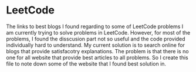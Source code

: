 # LeetCode
The links to best blogs I found regarding to some of LeetCode problems
I am currently trying to solve problems in LeetCode.
However, for most of the problems, I found the disscusion part not so useful and the code provided individually hard to understand.
My current solution is to search online for blogs that provide satisfacotry explanations.
The problem is that there is no one for all website that provide best articles to all problems.
So I create this file to note down some of the website that I found best solution in.
